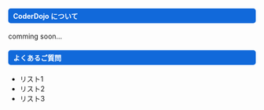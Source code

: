 ---
---
<div class="row">
  <div class="col-md-12">
    <h4 style="background-color:#1169da; border-radius: 5px; color:#FFFFFF; padding:5px 0px 5px 10px;">
        CoderDojo について
    </h4>
    comming soon...
    <h4 style="background-color:#1169da; border-radius: 5px; color:#FFFFFF; padding:5px 0px 5px 10px;">
        よくあるご質問
    </h4>
    <ul class="list-group" style="max-width: 400px;">
      <li class="list-group-item active">リスト1</li>
      <li class="list-group-item">リスト2</li>
      <li class="list-group-item">リスト3</li>
    </ul>
  </div>
</div>
